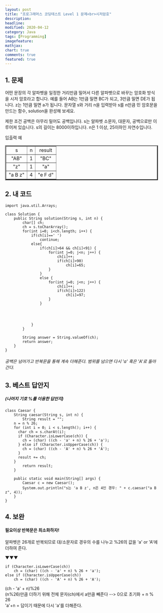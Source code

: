 ```yaml
---
layout: post
title: "프로그래머스 코딩테스트 Level 1 문제<br>시저암호"     
description: 
headline:
modified: 2020-04-12
category: Java
tags: [Programming]
imagefeature:
mathjax:
chart: true
comments: true
featured: true
---
```



## 1. 문제

어떤 문장의 각 알파벳을 일정한 거리만큼 밀어서 다른 알파벳으로 바꾸는 암호화 방식을 시저 암호라고 합니다. 예를 들어 AB는 1만큼 밀면 BC가 되고, 3만큼 밀면 DE가 됩니다. z는 1만큼 밀면 a가 됩니다. 문자열 s와 거리 n을 입력받아 s를 n만큼 민 암호문을 만드는 함수, solution을 완성해 보세요.

제한 조건
공백은 아무리 밀어도 공백입니다.
s는 알파벳 소문자, 대문자, 공백으로만 이루어져 있습니다.
s의 길이는 8000이하입니다.
n은 1 이상, 25이하인 자연수입니다.

입출력 예<br>
<table width="250" border="3" align="center">
    <tr>
        <td style="text-align:center">s</td>
        <td style="text-align:center">n</td>
        <td style="text-align:center">result</td>
    </tr>
    <tr>
        <td style="text-align:center">"AB"</td>
        <td style="text-align:center">1</td>
        <td style="text-align:center">"BC"</td>
    </tr>
    <tr>
        <td style="text-align:center">"z"</td>
        <td style="text-align:center">1</td>
        <td style="text-align:center">"a"</td>
    </tr>
    <tr>
        <td style="text-align:center">"a B z"</td>
        <td style="text-align:center">4</td>
        <td style="text-align:center">"e F d"</td>
    </tr>   

</table>


## 2. 내 코드 

```
import java.util.Arrays;

class Solution {
    public String solution(String s, int n) {
        char[] ch;
        ch = s.toCharArray();
        for(int i=0; i<ch.length; i++) {
            if(ch[i]==' ')
                continue;
            else{
                if(ch[i]>64 && ch[i]<91) {
                    for(int j=0; j<n; j++) {
                        ch[i]++;
                        if(ch[i]>90)
                            ch[i]=65;
                    }
                }
                else {
                    for(int j=0; j<n; j++) {
                        ch[i]++;
                        if(ch[i]>122)
                            ch[i]=97;
                    }
                }
                
                
                
                
            }
        }
            
        String answer = String.valueOf(ch);
        return answer;
    }
}
```
  
###### 공백은 넘어가고 반복문을 통해 계속 더해준다. 범위를 넘으면 다시 'a' 혹은 'A'로 돌아간다.     


  
## 3. 베스트 답안지

##### (나머지 기호 %를 이용한  답안지)

```
class Caesar {
    String caesar(String s, int n) {
        String result = "";
    n = n % 26;
    for (int i = 0; i < s.length(); i++) {
      char ch = s.charAt(i);
      if (Character.isLowerCase(ch)) {
        ch = (char) ((ch - 'a' + n) % 26 + 'a');
      } else if (Character.isUpperCase(ch)) {
        ch = (char) ((ch - 'A' + n) % 26 + 'A');
      }
      result += ch;
    }
        return result;
    }

    public static void main(String[] args) {
        Caesar c = new Caesar();
        System.out.println("s는 'a B z', n은 4인 경우: " + c.caesar("a B z", 4));
    }
}
```


## 4. 보완

#### 필요이상 반복문은 최소화하자!    

알파벳은 26개로 반복되므로 대/소문자로 경우의 수를 나누고 %26의 값을 'a' or 'A'에 더하여 준다.


▼▼▼   
```  
if (Character.isLowerCase(ch)) 
    ch = (char) ((ch - 'a' + n) % 26 + 'a');
else if (Character.isUpperCase(ch)) 
    ch = (char) ((ch - 'A' + n) % 26 + 'A'); 
``` 

(ch - 'a' + n)%26   
(n%26)만큼 더하기 위해 전체 문자(ch)에서 a만큼 빼준다 --> 0으로 초기화 + n % 26  
'a'+n = 답이기 때문에 다시 'a'를 더해준다.  
